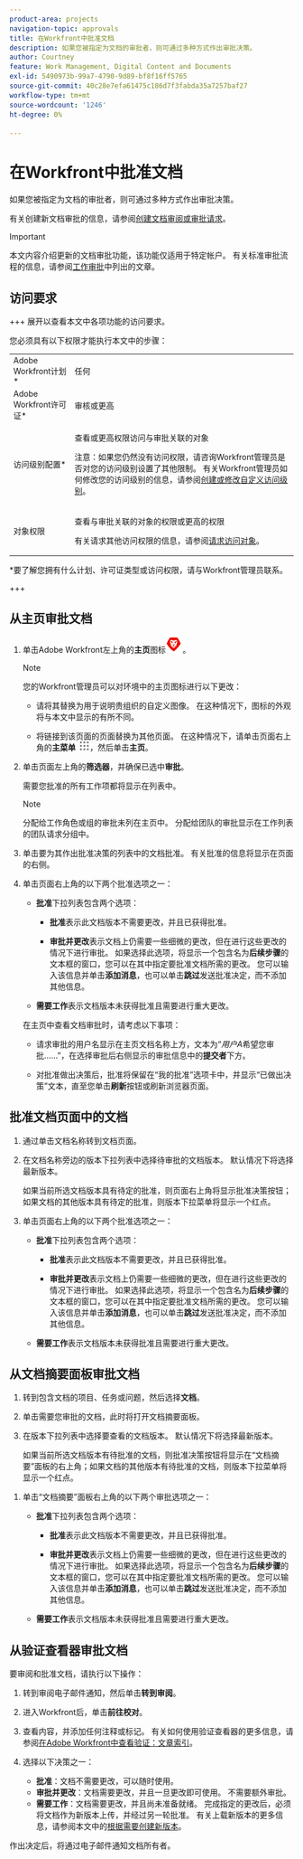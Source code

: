 ```yaml
---
product-area: projects
navigation-topic: approvals
title: 在Workfront中批准文档
description: 如果您被指定为文档的审批者，则可通过多种方式作出审批决策。
author: Courtney
feature: Work Management, Digital Content and Documents
exl-id: 5490973b-99a7-4790-9d89-bf8f16ff5765
source-git-commit: 40c28e7efa61475c186d7f3fabda35a7257baf27
workflow-type: tm+mt
source-wordcount: '1246'
ht-degree: 0%

---
```


# 在Workfront中批准文档

如果您被指定为文档的审批者，则可通过多种方式作出审批决策。

有关创建新文档审批的信息，请参阅[创建文档审阅或审批请求](/help/quicksilver/review-and-approve-work/document-reviews-and-approvals/manage-document-approvals/create-a-document-approval.md)。

>[!IMPORTANT]
>
>本文内容介绍更新的文档审批功能，该功能仅适用于特定帐户。 有关标准审批流程的信息，请参阅[工作审批](/help/quicksilver/review-and-approve-work/manage-approvals/manage-approvals.md)中列出的文章。

## 访问要求

+++ 展开以查看本文中各项功能的访问要求。

您必须具有以下权限才能执行本文中的步骤：

<table style="table-layout:auto"> 
 <col> 
 <col> 
 <tbody> 
  <tr> 
   <td role="rowheader">Adobe Workfront计划*</td> 
   <td> <p>任何</p> </td> 
  </tr> 
  <tr> 
   <td role="rowheader">Adobe Workfront许可证*</td> 
   <td> <p>审核或更高</p> </td> 
  </tr> 
  <tr> 
   <td role="rowheader">访问级别配置*</td> 
   <td> <p>查看或更高权限访问与审批关联的对象</p> <p>注意：如果您仍然没有访问权限，请咨询Workfront管理员是否对您的访问级别设置了其他限制。 有关Workfront管理员如何修改您的访问级别的信息，请参阅<a href="/help/quicksilver/administration-and-setup/add-users/configure-and-grant-access/create-modify-access-levels.md" class="MCXref xref">创建或修改自定义访问级别</a>。</p> </td> 
  </tr> 
  <tr> 
   <td role="rowheader">对象权限</td> 
   <td> <p>查看与审批关联的对象的权限或更高的权限</p> <p>有关请求其他访问权限的信息，请参阅<a href="/help/quicksilver/workfront-basics/grant-and-request-access-to-objects/request-access.md" class="MCXref xref">请求访问对象</a>。</p> </td> 
  </tr> 
 </tbody> 
</table>

&#42;要了解您拥有什么计划、许可证类型或访问权限，请与Workfront管理员联系。

+++

## 从主页审批文档

1. 单击Adobe Workfront左上角的&#x200B;**主页**&#x200B;图标![主页图标](../assets/home-icon-30x29.png)。

   >[!NOTE]
   >
   >您的Workfront管理员可以对环境中的主页图标进行以下更改：
   >
   >* 请将其替换为用于说明贵组织的自定义图像。 在这种情况下，图标的外观将与本文中显示的有所不同。
   >
   >* 将链接到该页面的页面替换为其他页面。 在这种情况下，请单击页面右上角的&#x200B;**主菜单** ![主菜单图标](../assets/main-menu-icon.png)，然后单击&#x200B;**主页**。

1. 单击页面左上角的&#x200B;**筛选器**，并确保已选中&#x200B;**审批**。

   需要您批准的所有工作项都将显示在列表中。

   >[!NOTE]
   >
   >分配给工作角色或组的审批未列在主页中。 分配给团队的审批显示在工作列表的团队请求分组中。

1. 单击要为其作出批准决策的列表中的文档批准。 有关批准的信息将显示在页面的右侧。

1. 单击页面右上角的以下两个批准选项之一：

   * **批准**&#x200B;下拉列表包含两个选项：

      * **批准**&#x200B;表示此文档版本不需要更改，并且已获得批准。

      * **审批并更改**&#x200B;表示文档上仍需要一些细微的更改，但在进行这些更改的情况下进行审批。 如果选择此选项，将显示一个包含名为&#x200B;**后续步骤**&#x200B;的文本框的窗口，您可以在其中指定要批准文档所需的更改。 您可以输入该信息并单击&#x200B;**添加消息**，也可以单击&#x200B;**跳过**&#x200B;发送批准决定，而不添加其他信息。

   * **需要工作**&#x200B;表示文档版本未获得批准且需要进行重大更改。

   在主页中查看文档审批时，请考虑以下事项：

   * 请求审批的用户名显示在主页文档名称上方，文本为“*用户A*&#x200B;希望您审批……”，在选择审批后右侧显示的审批信息中的&#x200B;**提交者**&#x200B;下方。

   * 对批准做出决策后，批准将保留在“我的批准”选项卡中，并显示“已做出决策”文本，直至您单击&#x200B;**刷新**&#x200B;按钮或刷新浏览器页面。

## 批准文档页面中的文档

1. 通过单击文档名称转到文档页面。

1. 在文档名称旁边的版本下拉列表中选择待审批的文档版本。 默认情况下将选择最新版本。

   如果当前所选文档版本具有待定的批准，则页面右上角将显示批准决策按钮；如果文档的其他版本具有待定的批准，则版本下拉菜单将显示一个红点。

   <!--
   ![Version dropdown with red dot](/help/quicksilver/review-and-approve-work/document-reviews-and-approvals/assets/version-dropdown-red-dot.png)
   -->

1. 单击页面右上角的以下两个批准选项之一：

   * **批准**&#x200B;下拉列表包含两个选项：

      * **批准**&#x200B;表示此文档版本不需要更改，并且已获得批准。

      * **审批并更改**&#x200B;表示文档上仍需要一些细微的更改，但在进行这些更改的情况下进行审批。 如果选择此选项，将显示一个包含名为&#x200B;**后续步骤**&#x200B;的文本框的窗口，您可以在其中指定要批准文档所需的更改。 您可以输入该信息并单击&#x200B;**添加消息**，也可以单击&#x200B;**跳过**&#x200B;发送批准决定，而不添加其他信息。

   * **需要工作**&#x200B;表示文档版本未获得批准且需要进行重大更改。

## 从文档摘要面板审批文档

1. 转到包含文档的项目、任务或问题，然后选择&#x200B;**文档**。

1. 单击需要您审批的文档，此时将打开文档摘要面板。

1. 在版本下拉列表中选择要查看的文档版本。 默认情况下将选择最新版本。

   如果当前所选文档版本有待批准的文档，则批准决策按钮将显示在“文档摘要”面板的右上角；如果文档的其他版本有待批准的文档，则版本下拉菜单将显示一个红点。
<!--
   ![Version dropdown with red dot](/help/quicksilver/review-and-approve-work/document-reviews-and-approvals/assets/version-dropdown-red-dot.png)
 -->
1. 单击“文档摘要”面板右上角的以下两个审批选项之一：

   * **批准**&#x200B;下拉列表包含两个选项：

      * **批准**&#x200B;表示此文档版本不需要更改，并且已获得批准。

      * **审批并更改**&#x200B;表示文档上仍需要一些细微的更改，但在进行这些更改的情况下进行审批。 如果选择此选项，将显示一个包含名为&#x200B;**后续步骤**&#x200B;的文本框的窗口，您可以在其中指定要批准文档所需的更改。 您可以输入该信息并单击&#x200B;**添加消息**，也可以单击&#x200B;**跳过**&#x200B;发送批准决定，而不添加其他信息。

   * **需要工作**&#x200B;表示文档版本未获得批准且需要进行重大更改。


## 从验证查看器审批文档

要审阅和批准文档，请执行以下操作：

1. 转到审阅电子邮件通知，然后单击&#x200B;**转到审阅**。

1. 进入Workfront后，单击&#x200B;**前往校对**。

1. 查看内容，并添加任何注释或标记。 有关如何使用验证查看器的更多信息，请参阅[在Adobe Workfront中查看验证：文章索引](/help/quicksilver/review-and-approve-work/proofing/reviewing-proofs-within-workfront/review-proofs-in-wf.md)。

1. 选择以下决策之一：

   * **批准**：文档不需要更改，可以随时使用。
   * **审批并更改**：文档需要更改，并且一旦更改即可使用。 不需要额外审批。
   * **需要工作**：文档需要更改，并且尚未准备就绪。 完成指定的更改后，必须将文档作为新版本上传，并经过另一轮批准。 有关上载新版本的更多信息，请参阅本文中的[根据需要创建新版本](#create-a-new-version-as-needed)。

作出决定后，将通过电子邮件通知文档所有者。


